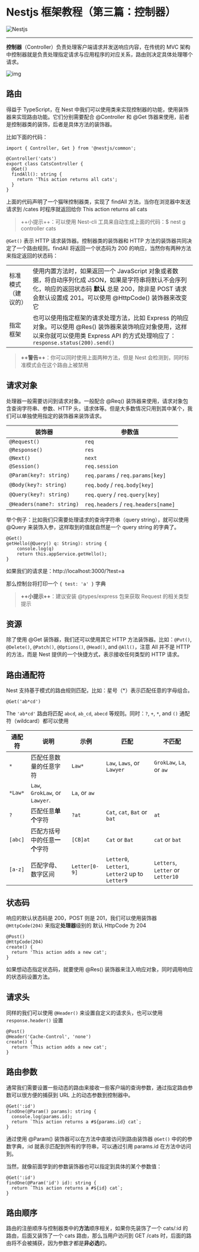# Nestjs 框架教程（第三篇：控制器）

![Nestjs](https://image.yoouu.cn/sunseekerx/back-end/nestjs/nestjs-logo.png)

---

**控制器**（Controller）负责处理客户端请求并发送响应内容，在传统的 MVC 架构中控制器就是负责处理指定请求与应用程序的对应关系，路由则决定具体处理哪个请求。

![img](https://image.yoouu.cn/sunseekerx/back-end/nestjs/5d18c461b3cb641859.png)

## 路由

得益于 TypeScript，在 Nest 中我们可以使用类来实现控制器的功能，使用装饰器来实现路由功能。它们分别需要配合 @Controller 和 @Get 饰器来使用，前者是控制器类的装饰，后者是具体方法的装饰器。

比如下面的代码：

```
import { Controller, Get } from '@nestjs/common';

@Controller('cats')
export class CatsController {
  @Get()
  findAll(): string {
    return 'This action returns all cats';
  }
}
```

上面的代码声明了一个猫咪控制器类，实现了 findAll 方法，当你在浏览器中发送请求到 /cates 时程序就返回给你 This action returns all cats

> ++小提示++：可以使用 Nest-cli 工具来自动生成上面的代码：\$ nest g controller cats

`@Get()` 表示 HTTP 请求装饰器。控制器类的装饰器和 HTTP 方法的装饰器共同决定了一个路由规则。findAll 将返回一个状态码为 200 的响应，当然你有两种方法来指定返回的状态码：

|  |  |
| --- | --- |
| 标准模式（建议的） | 使用内置方法时，如果返回一个 JavaScript 对象或者数据，将自动序列化成 JSON，如果是字符串将默认不会序列化，响应的返回状态码 **默认** 总是 200，除非是 POST 请求会默认设置成 201。可以使用 @HttpCode() 装饰器来改变它 |
| 指定框架 | 也可以使用指定框架的请求处理方法，比如 Express 的响应对象。可以使用 @Res() 装饰器来装饰响应对象使用，这样以来你就可以使用类 Express API 的方式处理响应了：`response.status(200).send()` |

> **++警告++**：你可以同时使用上面两种方法，但是 Nest 会检测到，同时标准模式会在这个路由上被禁用

## 请求对象

处理器一般需要访问到请求对象。一般配合 @Req() 装饰器来使用，请求对象包含查询字符串、参数、HTTP 头，请求体等。但是大多数情况只用到其中某个，我们可以单独使用指定的装饰器来装饰请求。

| 装饰器                    | 参数值                              |
| ------------------------- | ----------------------------------- |
| `@Request()`              | `req`                               |
| `@Response()`             | `res`                               |
| `@Next()`                 | `next`                              |
| `@Session()`              | `req.session`                       |
| `@Param(key?: string)`    | `req.params` / `req.params[key]`    |
| `@Body(key?: string)`     | `req.body` / `req.body[key]`        |
| `@Query(key?: string)`    | `req.query` / `req.query[key]`      |
| `@Headers(name?: string)` | `req.headers` / `req.headers[name]` |

举个例子：比如我们只需要处理请求的查询字符串（query string），就可以使用 @Query 来装饰入参，这样取到的值就自然是一个 query string 的字典了。

```
@Get()
getHello(@Query() q: String): string {
    console.log(q)
    return this.appService.getHello();
}
```

如果我们的请求是：http://localhost:3000/?test=a

那么控制台将打印一个 `{ test: 'a' }` 字典

> **++小提示++**：建议安装 @types/express 包来获取 Request 的相关类型提示

## 资源

除了使用 @Get 装饰器，我们还可以使用其它 HTTP 方法装饰器。比如：`@Put()`, `@Delete()`, `@Patch()`, `@Options()`, `@Head()`, and `@All()`，注意 All 并不是 HTTP 的方法，而是 Nest 提供的一个快捷方式，表示接收任何类型的 HTTP 请求。

## 路由通配符

Nest 支持基于模式的路由规则匹配，比如：星号（\*）表示匹配任意的字母组合。

```
@Get('ab*cd')
```

The `'ab*cd'` 路由将匹配 `abcd`, `ab_cd`, `abecd` 等规则。同时：`?`, `+`, `*`, and `()` 通配符（wildcard）都可以使用

| 通配符 | 说明 | 示例 | 匹配 | 不匹配 |
| --- | --- | --- | --- | --- |
| `*` | 匹配任意数量的任意字符 | `Law*` | `Law`, `Laws`, or `Lawyer` | `GrokLaw`, `La`, or `aw` |
| `*Law*` | `Law`, `GrokLaw`, or `Lawyer`. | `La`, or `aw` |  |  |
| `?` | 匹配任意**单个**字符 | `?at` | `Cat`, `cat`, `Bat` or `bat` | `at` |
| `[abc]` | 匹配方括号中的任意**一个**字符 | `[CB]at` | `Cat` or `Bat` | `cat` or `bat` |
| `[a-z]` | 匹配字母、数字区间 | `Letter[0-9]` | `Letter0`, `Letter1`, `Letter2` up to `Letter9` | `Letters`, `Letter` or `Letter10` |

## 状态码

响应的默认状态码是 200，POST 则是 201，我们可以使用装饰器 `@HttpCode(204)` 来指定**处理器**级别的 默认 HttpCode 为 204

```
@Post()
@HttpCode(204)
create() {
  return 'This action adds a new cat';
}
```

如果想动态指定状态码，就要使用 @Res() 装饰器来注入响应对象，同时调用响应的状态码设置方法。

## 请求头

同样的我们可以使用 `@Header()` 来设置自定义的请求头，也可以使用 `response.header()` 设置

```
@Post()
@Header('Cache-Control', 'none')
create() {
  return 'This action adds a new cat';
}
```

## 路由参数

通常我们需要设置一些动态的路由来接收一些客户端的查询参数，通过指定路由参数可以很方便的捕获到 URL 上的动态参数到控制器中。

```
@Get(':id')
findOne(@Param() params): string {
  console.log(params.id);
  return `This action returns a #${params.id} cat`;
}
```

通过使用 @Param() 装饰器可以在方法中直接访问到路由装饰器 `@Get()` 中的的参数字典，:id 就表示匹配到所有的字符串，可以通过引用 params.id 在方法中访问到。

当然，就像前面学到的参数装饰器也可以指定到具体的某个参数值：

```
@Get(':id')
findOne(@Param('id') id): string {
  return `This action returns a #${id} cat`;
}
```

## 路由顺序

路由的注册顺序与控制器类中的**方法**顺序相关，如果你先装饰了一个 cats/:id 的路由，后面又装饰了一个 cats 路由，那么当用户访问到 GET /cats 时，后面的路由将不会被捕获，因为参数才都是**非必选**的。
